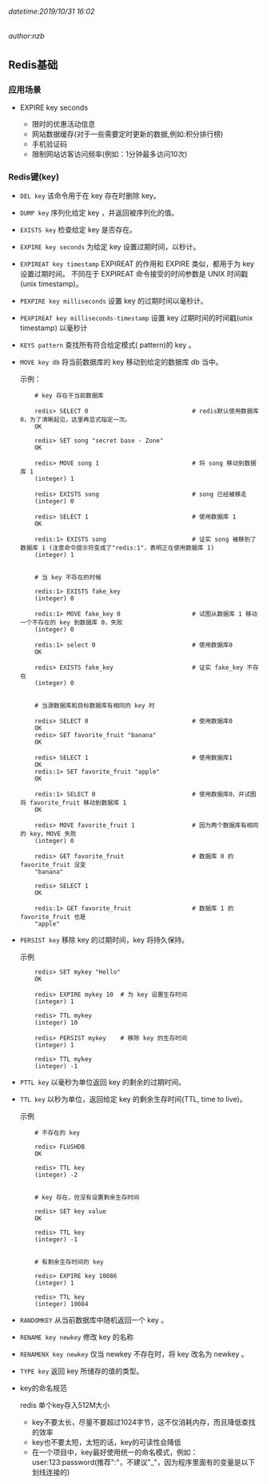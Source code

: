 ###### datetime:2019/10/31 16:02
###### author:nzb

## Redis基础

### 应用场景

- EXPIRE key seconds
    
    - 限时的优惠活动信息
    - 网站数据缓存(对于一些需要定时更新的数据,例如:积分排行榜)
    - 手机验证码
    - 限制网站访客访问频率(例如：1分钟最多访问10次)

### Redis键(key)

- `DEL key`
该命令用于在 key 存在时删除 key。

- `DUMP key`
序列化给定 key ，并返回被序列化的值。

- `EXISTS key`
检查给定 key 是否存在。

- `EXPIRE key seconds`
为给定 key 设置过期时间，以秒计。

- `EXPIREAT key timestamp`
EXPIREAT 的作用和 EXPIRE 类似，都用于为 key 设置过期时间。 不同在于 EXPIREAT 命令接受的时间参数是 UNIX 时间戳(unix timestamp)。

- `PEXPIRE key milliseconds`
设置 key 的过期时间以毫秒计。

- `PEXPIREAT key milliseconds-timestamp`
设置 key 过期时间的时间戳(unix timestamp) 以毫秒计

- `KEYS pattern`
查找所有符合给定模式( pattern)的 key 。

- `MOVE key db`
将当前数据库的 key 移动到给定的数据库 db 当中。

    示例：
    ```text
        # key 存在于当前数据库
        
        redis> SELECT 0                             # redis默认使用数据库 0，为了清晰起见，这里再显式指定一次。
        OK
        
        redis> SET song "secret base - Zone"
        OK
        
        redis> MOVE song 1                          # 将 song 移动到数据库 1
        (integer) 1
        
        redis> EXISTS song                          # song 已经被移走
        (integer) 0
        
        redis> SELECT 1                             # 使用数据库 1
        OK
        
        redis:1> EXISTS song                        # 证实 song 被移到了数据库 1 (注意命令提示符变成了"redis:1"，表明正在使用数据库 1)
        (integer) 1
        
        
        # 当 key 不存在的时候
        
        redis:1> EXISTS fake_key
        (integer) 0
        
        redis:1> MOVE fake_key 0                    # 试图从数据库 1 移动一个不存在的 key 到数据库 0，失败
        (integer) 0
        
        redis:1> select 0                           # 使用数据库0
        OK
        
        redis> EXISTS fake_key                      # 证实 fake_key 不存在
        (integer) 0
        
        
        # 当源数据库和目标数据库有相同的 key 时
        
        redis> SELECT 0                             # 使用数据库0
        OK
        redis> SET favorite_fruit "banana"
        OK
        
        redis> SELECT 1                             # 使用数据库1
        OK
        redis:1> SET favorite_fruit "apple"
        OK
        
        redis:1> SELECT 0                           # 使用数据库0，并试图将 favorite_fruit 移动到数据库 1
        OK
        
        redis> MOVE favorite_fruit 1                # 因为两个数据库有相同的 key，MOVE 失败
        (integer) 0
        
        redis> GET favorite_fruit                   # 数据库 0 的 favorite_fruit 没变
        "banana"
        
        redis> SELECT 1
        OK
        
        redis:1> GET favorite_fruit                 # 数据库 1 的 favorite_fruit 也是
        "apple"
    ```

- `PERSIST key`
移除 key 的过期时间，key 将持久保持。

    示例
    ```text
        redis> SET mykey "Hello"
        OK
        
        redis> EXPIRE mykey 10  # 为 key 设置生存时间
        (integer) 1
        
        redis> TTL mykey
        (integer) 10
        
        redis> PERSIST mykey    # 移除 key 的生存时间
        (integer) 1
        
        redis> TTL mykey
        (integer) -1
    ```

- `PTTL key`
以毫秒为单位返回 key 的剩余的过期时间。

- `TTL key`
以秒为单位，返回给定 key 的剩余生存时间(TTL, time to live)。

    示例
    ```text
        # 不存在的 key
        
        redis> FLUSHDB
        OK
        
        redis> TTL key
        (integer) -2
        
        
        # key 存在，但没有设置剩余生存时间
        
        redis> SET key value
        OK
        
        redis> TTL key
        (integer) -1
        
        
        # 有剩余生存时间的 key
        
        redis> EXPIRE key 10086
        (integer) 1
        
        redis> TTL key
        (integer) 10084
    ```

- `RANDOMKEY`
从当前数据库中随机返回一个 key 。

- `RENAME key newkey`
修改 key 的名称

- `RENAMENX key newkey`
仅当 newkey 不存在时，将 key 改名为 newkey 。

- `TYPE key`
返回 key 所储存的值的类型。     

- key的命名规范

    redis 单个key存入512M大小
    
    - key不要太长，尽量不要超过1024字节，这不仅消耗内存，而且降低查找的效率
    - key也不要太短，太短的话，key的可读性会降低
    - 在一个项目中，key最好使用统一的命名模式，例如：user:123:password(推荐":"，不建议"_"，因为程序里面有的变量是以下划线连接的)


























